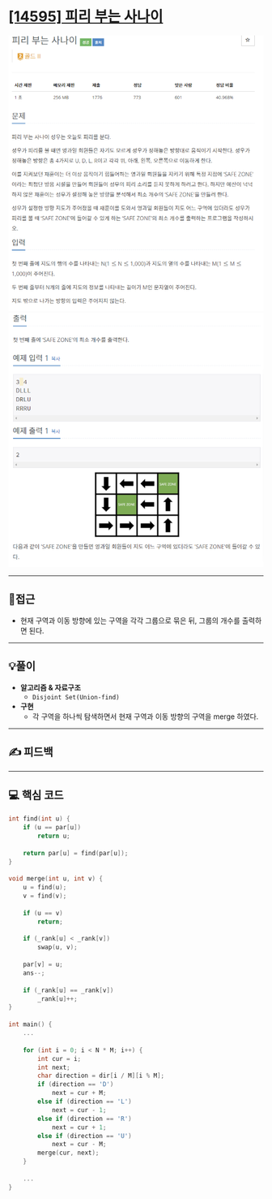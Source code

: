# [[14595] 피리 부는 사나이](https://www.acmicpc.net/problem/16724)

![](imgs/1.PNG)
![](imgs/2.PNG)
___
## 🤔접근
- 현재 구역과 이동 방향에 있는 구역을 각각 그룹으로 묶은 뒤, 그룹의 개수를 출력하면 된다.
___
## 💡풀이
- <B>알고리즘 & 자료구조</B>
	- `Disjoint Set(Union-find)`
- <b>구현</b>
	- 각 구역을 하나씩 탐색하면서 현재 구역과 이동 방향의 구역을 merge 하였다.
___
## ✍ 피드백
___
## 💻 핵심 코드
```c++
int find(int u) {
	if (u == par[u])
		return u;

	return par[u] = find(par[u]);
}

void merge(int u, int v) {
	u = find(u);
	v = find(v);

	if (u == v)
		return;

	if (_rank[u] < _rank[v])
		swap(u, v);

	par[v] = u;
	ans--;

	if (_rank[u] == _rank[v])
		_rank[u]++;
}

int main() {
	...

	for (int i = 0; i < N * M; i++) {
		int cur = i;
		int next;
		char direction = dir[i / M][i % M];
		if (direction == 'D')
			next = cur + M;
		else if (direction == 'L')
			next = cur - 1;
		else if (direction == 'R')
			next = cur + 1;
		else if (direction == 'U')
			next = cur - M;
		merge(cur, next);
	}

	...
}
```